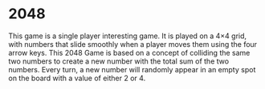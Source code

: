 # 2048
 This game is a single player interesting game. It is played on a 4×4 grid, with numbers that slide smoothly when a player moves them using the four arrow keys.  This 2048 Game is based on a concept of colliding the same two numbers to create a new number with the total sum of the two numbers. Every turn, a new number will randomly appear in an empty spot on the board with a value of either 2 or 4.

